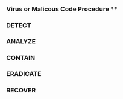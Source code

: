 ### Virus or Malicous Code Procedure **


### DETECT


### ANALYZE


### CONTAIN


### ERADICATE



### RECOVER





